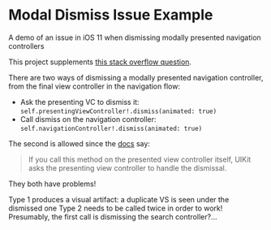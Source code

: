 # Modal Dismiss Issue Example
A demo of an issue in iOS 11 when dismissing modally presented navigation controllers

This project supplements [this stack overflow question](https://stackoverflow.com/q/46228862/5513562).

There are two ways of dismissing a modally presented navigation controller, from the final view controller in the navigation flow:
 
- Ask the presenting VC to dismiss it: `self.presentingViewController!.dismiss(animated: true)`
- Call dismiss on the navigation controller: `self.navigationController!.dismiss(animated: true)`

The second is allowed since the [docs](https://developer.apple.com/documentation/uikit/uiviewcontroller/1621505-dismiss) say: 

> If you call this method on the presented view controller itself, UIKit asks the presenting view controller to handle the dismissal.
        
They both have problems!
        
Type 1 produces a visual artifact: a duplicate VS is seen under the dismissed one
Type 2 needs to be called twice in order to work! Presumably, the first call is dismissing the search controller?...
